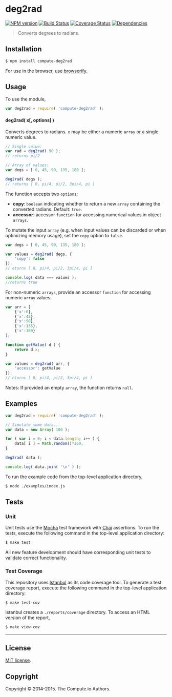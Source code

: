 deg2rad
===
[![NPM version][npm-image]][npm-url] [![Build Status][travis-image]][travis-url] [![Coverage Status][coveralls-image]][coveralls-url] [![Dependencies][dependencies-image]][dependencies-url]

> Converts degrees to radians.


## Installation

``` bash
$ npm install compute-deg2rad
```

For use in the browser, use [browserify](https://github.com/substack/node-browserify).


## Usage

To use the module,

``` javascript
var deg2rad = require( 'compute-deg2rad' );
```

#### deg2rad( x[, options] )

Converts degrees to radians. `x` may be either a numeric `array` or a single numeric value.

``` javascript
// Single value:
var rad = deg2rad( 90 );
// returns pi/2

// Array of values:
var degs = [ 0, 45, 90, 135, 180 ];

deg2rad( degs );
// returns [ 0, pi/4, pi/2, 3pi/4, pi ]
```

The function accepts two `options`:

*  __copy__: `boolean` indicating whether to return a new `array` containing the converted radians. Default: `true`.
*  __accessor__: accessor `function` for accessing numerical values in object `arrays`.

To mutate the input `array` (e.g. when input values can be discarded or when optimizing memory usage), set the `copy` option to `false`.

``` javascript
var degs = [ 0, 45, 90, 135, 180 ];

var values = deg2rad( degs, {
	'copy': false
});
// eturns [ 0, pi/4, pi/2, 3pi/4, pi ]

console.log( data === values );
//returns true
```

For non-numeric `arrays`, provide an accessor `function` for accessing numeric `array` values.

``` javascript
var arr = [
	{'x':0},
	{'x':45},
	{'x':90},
	{'x':135},
	{'x':180}
];

function getValue( d ) {
	return d.x;
}

var values = deg2rad( arr, {
	'accessor': getValue
});
// eturns [ 0, pi/4, pi/2, 3pi/4, pi ]
```

Notes: If provided an empty `array`, the function returns `null`.

## Examples

``` javascript
var deg2rad = require( 'compute-deg2rad' );

// Simulate some data...
var data = new Array( 100 );

for ( var i = 0; i < data.length; i++ ) {
	data[ i ] = Math.random()*360;
}

deg2rad( data );

console.log( data.join( '\n' ) );
```

To run the example code from the top-level application directory,

``` bash
$ node ./examples/index.js
```


## Tests

### Unit

Unit tests use the [Mocha](http://mochajs.org) test framework with [Chai](http://chaijs.com) assertions. To run the tests, execute the following command in the top-level application directory:

``` bash
$ make test
```

All new feature development should have corresponding unit tests to validate correct functionality.


### Test Coverage

This repository uses [Istanbul](https://github.com/gotwarlost/istanbul) as its code coverage tool. To generate a test coverage report, execute the following command in the top-level application directory:

``` bash
$ make test-cov
```

Istanbul creates a `./reports/coverage` directory. To access an HTML version of the report,

``` bash
$ make view-cov
```


---
## License

[MIT license](http://opensource.org/licenses/MIT).


## Copyright

Copyright &copy; 2014-2015. The Compute.io Authors.


[npm-image]: http://img.shields.io/npm/v/compute-deg2rad.svg
[npm-url]: https://npmjs.org/package/compute-deg2rad

[travis-image]: http://img.shields.io/travis/compute-io/deg2rad/master.svg
[travis-url]: https://travis-ci.org/compute-io/deg2rad

[coveralls-image]: https://img.shields.io/coveralls/compute-io/deg2rad/master.svg
[coveralls-url]: https://coveralls.io/r/compute-io/deg2rad?branch=master

[dependencies-image]: http://img.shields.io/david/compute-io/deg2rad.svg
[dependencies-url]: https://david-dm.org/compute-io/deg2rad

[dev-dependencies-image]: http://img.shields.io/david/dev/compute-io/deg2rad.svg
[dev-dependencies-url]: https://david-dm.org/dev/compute-io/deg2rad

[github-issues-image]: http://img.shields.io/github/issues/compute-io/deg2rad.svg
[github-issues-url]: https://github.com/compute-io/deg2rad/issues
